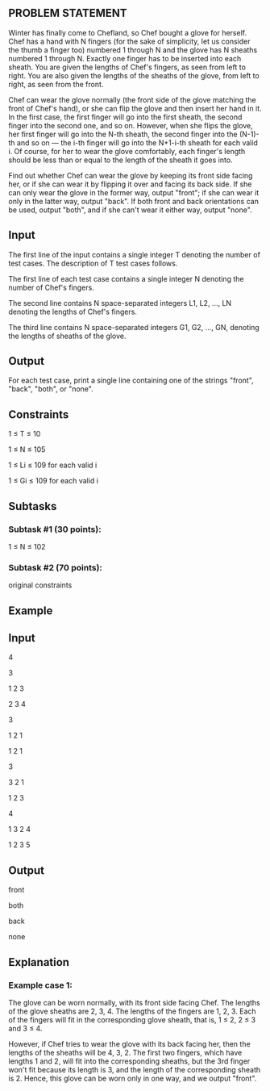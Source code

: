 ## PROBLEM STATEMENT
Winter has finally come to Chefland, so Chef bought a glove for herself. Chef has a hand with N fingers (for the sake of simplicity, let us consider the thumb a finger too) 
numbered 1 through N and the glove has N sheaths numbered 1 through N. Exactly one finger has to be inserted into each sheath. You are given the lengths of Chef's fingers,
as seen from left to right. You are also given the lengths of the sheaths of the glove, from left to right, as seen from the front.

Chef can wear the glove normally (the front side of the glove matching the front of Chef's hand), or she can flip the glove and then insert her hand in it. In the first case, 
the first finger will go into the first sheath, the second finger into the second one, and so on. However, when she flips the glove, her first finger will go into the N-th sheath, 
the second finger into the (N-1)-th and so on — the i-th finger will go into the N+1-i-th sheath for each valid i. Of course, for her to wear the glove comfortably, each finger's 
length should be less than or equal to the length of the sheath it goes into.

Find out whether Chef can wear the glove by keeping its front side facing her, or if she can wear it by flipping it over and facing its back side. If she can only wear the glove in
the former way, output "front"; if she can wear it only in the latter way, output "back". If both front and back orientations can be used, output "both", and if she can't wear it 
either way, output "none".

## Input

The first line of the input contains a single integer T denoting the number of test cases. The description of T test cases follows.

The first line of each test case contains a single integer N denoting the number of Chef's fingers.

The second line contains N space-separated integers L1, L2, ..., LN denoting the lengths of Chef's fingers.

The third line contains N space-separated integers G1, G2, ..., GN, denoting the lengths of sheaths of the glove.

## Output

For each test case, print a single line containing one of the strings "front", "back", "both", or "none".

## Constraints


1 ≤ T ≤ 10

1 ≤ N ≤ 105

1 ≤ Li ≤ 109 for each valid i

1 ≤ Gi ≤ 109 for each valid i

## Subtasks

### Subtask #1 (30 points):
1 ≤ N ≤ 102

### Subtask #2 (70 points):
original constraints

## Example

## Input


4

3

1   2   3

2   3   4

3

1   2   1

1   2   1

3

3   2   1

1   2   3

4

1   3   2   4

1   2   3   5

## Output

front

both

back

none

## Explanation

### Example case 1:
The glove can be worn normally, with its front side facing Chef. The lengths of the glove sheaths are 2, 3, 4. 
The lengths of the fingers are 1, 2, 3. Each of the fingers will fit in the corresponding glove sheath,
that is, 1 ≤ 2, 2 ≤ 3 and 3 ≤ 4.

However, if Chef tries to wear the glove with its back facing her, then the lengths of the sheaths will be 4, 3, 2.
The first two fingers, which have lengths 1 and 2, will fit into the corresponding sheaths, but the 3rd finger won't 
fit because its length is 3, and the length of the corresponding sheath is 2. Hence, this glove can be worn only in 
one way, and we output "front".

